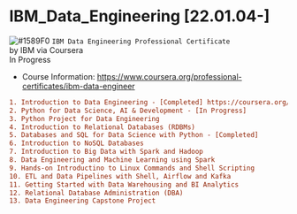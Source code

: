 # IBM_Data_Engineering [22.01.04-]
![#1589F0](https://via.placeholder.com/15/1589F0/000000?text=+) `IBM Data Engineering Professional Certificate`
<br />by IBM via Coursera
<br />In Progress

- Course Information: https://www.coursera.org/professional-certificates/ibm-data-engineer
```diff
1. Introduction to Data Engineering - [Completed] https://coursera.org/share/1080e415a654b259db7e53fe43b22b26
2. Python for Data Science, AI & Development - [In Progress]
3. Python Project for Data Engineering
4. Introduction to Relational Databases (RDBMs)
5. Databases and SQL for Data Science with Python - [Completed]
6. Introduction to NoSQL Databases
7. Introduction to Big Data with Spark and Hadoop
8. Data Engineering and Machine Learning using Spark
9. Hands-on Introductino to Linux Commands and Shell Scripting
10. ETL and Data Pipelines with Shell, Airflow and Kafka
11. Getting Started with Data Warehousing and BI Analytics
12. Relational Database Administration (DBA)
13. Data Engineering Capstone Project
```
